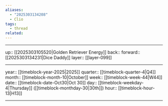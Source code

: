 ```yaml
---
aliases:
  - "2025303134208"
  - Clio
tags:
  - thread
related:
---
```




***

up:: [[2025303105520|Golden Retriever Energy]]
back:: 
forward:: [[2025303134231|Dice Daddy]]
layer:: [[layer-099]]

***

year:: [[timeblock-year-2025|2025]]
quarter:: [[timeblock-quarter-4|Q4]]
month:: [[timeblock-month-10|October]]
week:: [[timeblock-week-44|W44]]
date:: [[timeblock-date-Oct30|Oct 30]]
day:: [[timeblock-weekday-4|Thursday]] ([[timeblock-monthday-30|30th]])
hour:: [[timeblock-hour-13|H13]]

***
